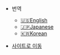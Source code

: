 - 번역
  - <a href="javascript:void(0);" onclick="switchLanguage('en')" class="language-button">:us:English</a>
  - <a href="javascript:void(0);" onclick="switchLanguage('jp')" class="language-button">:jp:Japanese</a>
  - <a href="javascript:void(0);" onclick="switchLanguage('kr')" class="language-button">:kr:Korean</a>

- [사이트로 이동](https://access.digitalbarricade.com/)